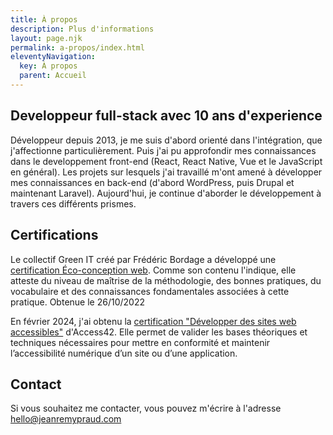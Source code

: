 ```yaml
---
title: À propos
description: Plus d'informations
layout: page.njk
permalink: a-propos/index.html
eleventyNavigation:
  key: À propos
  parent: Accueil
---
```


## Developpeur full-stack avec 10 ans d'experience

Développeur depuis 2013, je me suis d'abord orienté dans l'intégration, que j'affectionne particulièrement. Puis j'ai pu approfondir mes connaissances dans le developpement front-end (React, React Native, Vue et le JavaScript en général). Les projets sur lesquels j'ai travaillé m'ont amené à développer mes connaissances en back-end (d'abord WordPress, puis Drupal et maintenant Laravel).
Aujourd'hui, je continue d'aborder le développement à travers ces différents prismes.

## Certifications

Le collectif Green IT créé par Frédéric Bordage a développé une [certification Éco-conception web](https://www.greenit.fr/certification-ecoconception-de-service-numerique/). Comme son contenu l'indique, <quote>elle atteste du niveau de maîtrise de la méthodologie, des bonnes pratiques, du vocabulaire et des connaissances fondamentales associées à cette pratique</quote>.
Obtenue le 26/10/2022

En février 2024, j'ai obtenu la [certification "Développer des sites web accessibles"](https://formations.access42.net/certifications/developper-des-sites-web-accessibles/) d'Access42. Elle permet de valider <quote>les bases théoriques et techniques nécessaires pour mettre en conformité et maintenir l’accessibilité numérique d’un site ou d’une application</quote>.

## Contact

Si vous souhaitez me contacter, vous pouvez m'écrire à l'adresse [hello@jeanremypraud.com](mailto:hello@jeanremypraud.com)
